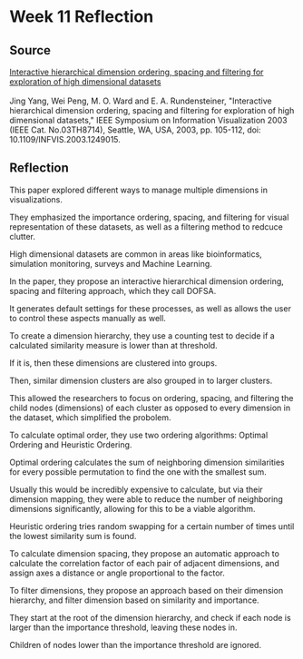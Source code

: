 # Week 11 Reflection

## Source

[Interactive hierarchical dimension ordering, spacing and filtering for exploration of high dimensional datasets]()
<br />
<br />
Jing Yang, Wei Peng, M. O. Ward and E. A. Rundensteiner, "Interactive hierarchical dimension ordering, spacing and filtering for exploration of high dimensional datasets," IEEE Symposium on Information Visualization 2003 (IEEE Cat. No.03TH8714), Seattle, WA, USA, 2003, pp. 105-112, doi: 10.1109/INFVIS.2003.1249015.

## Reflection

This paper explored different ways to manage multiple dimensions in visualizations.

They emphasized the importance ordering, spacing, and filtering for visual representation of these datasets,
as well as a filtering method to redcuce clutter.

High dimensional datasets are common in areas like bioinformatics, simulation monitoring, surveys and Machine Learning.

In the paper, they propose an interactive hierarchical dimension ordering, spacing and filtering approach, which they
call DOFSA.

It generates default settings for these processes, as well as allows the user to control these aspects manually
as well.

To create a dimension hierarchy, they use a counting test to decide if a calculated similarity
measure is lower than at threshold.

If it is, then these dimensions are clustered into groups.

Then, similar dimension clusters are also grouped in to larger clusters.

This allowed the researchers to focus on ordering, spacing, and filtering the child nodes (dimensions) of each cluster as
opposed to every dimension in the dataset, which simplified the probolem.

To calculate optimal order, they use two ordering algorithms: Optimal Ordering and Heuristic Ordering.

Optimal ordering calculates the sum of neighboring dimension similarities for every possible permutation
to find the one with the smallest sum.

Usually this would be incredibly expensive to calculate, but via their dimension mapping, they were able
to reduce the number of neighboring dimensions significantly, allowing for this to be a viable algorithm.

Heuristic ordering tries random swapping for a certain number of times until the lowest similarity sum is found.

To calculate dimension spacing, they propose an automatic approach to calculate the correlation factor of each
pair of adjacent dimensions, and assign axes a distance or angle proportional to the factor.

To filter dimensions, they propose an approach based on their dimension hierarchy, and filter dimension based on
similarity and importance.

They start at the root of the dimension hierarchy, and check if each node is larger than the importance threshold, leaving
these nodes in.

Children of nodes lower than the importance threshold are ignored.
